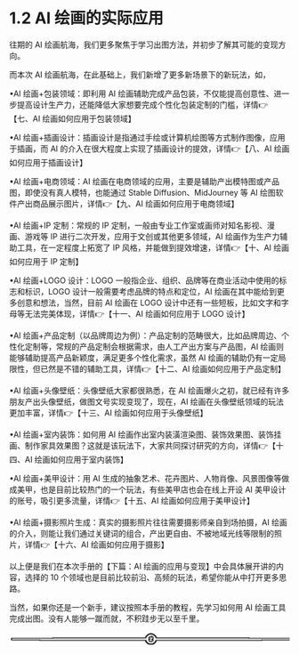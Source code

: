 # 1.2 AI 绘画的实际应用

往期的 AI 绘画航海，我们更多聚焦于学习出图方法，并初步了解其可能的变现方向。

而本次 AI 绘画航海，在此基础上，我们新增了更多新场景下的新玩法，如，

•AI 绘画+包装领域：即利用 AI 绘画辅助完成产品包装，不仅能提高创意性、进一步提高设计生产力，还能降低大家想要完成个性化包装定制的门槛，详情👉【七、AI 绘画如何应用于包装领域】

•AI 绘画+插画设计：插画设计是指通过手绘或计算机绘图等方式制作图像，应用于插画，而 AI 的介入在很大程度上实现了插画设计的提效，详情👉【八、AI 绘画如何应用于插画设计】

•AI 绘画+电商领域：AI 绘画在电商领域的应用，主要是辅助产出模特图或产品图，即使没有真人模特，也能通过 Stable Diffusion、MidJourney 等 AI 绘图软件产出商品展示图片，详情👉【九、AI 绘画如何应用于电商领域】

•AI 绘画+IP 定制：常规的 IP 定制，一般由专业工作室或画师对知名影视、漫画、游戏等 IP 进行二次开发，应用于文创或其他更多领域，AI 绘画作为生产力辅助工具，在一定程度上拓宽了 IP 风格，并能做到提效增速，详情👉【十、AI 绘画如何应用于 IP 定制】

•AI 绘画+LOGO 设计：LOGO 一般指企业、组织、品牌等在商业活动中使用的标志和标识，LOGO 设计一般需要考虑品牌的特点和定位，AI 绘画在其中能给到更多创意和想法，当然，目前 AI 绘画在 LOGO 设计中还有一些短板，比如文字和字母等无法完美体现，详情👉【十一、AI 绘画如何应用于 LOGO 设计】

•AI 绘画+产品定制（以品牌周边为例）：产品定制的范畴很大，比如品牌周边、个性化定制等，常规的产品定制会根据需求，由人工产出方案与产品图，AI 绘画则能够辅助提高产品新颖度，满足更多个性化需求，虽然 AI 绘画的辅助仍有一定局限性，但已然是不错的辅助工具，详情👉【十二、AI 绘画如何应用于产品定制】

•AI 绘画+头像壁纸：头像壁纸大家都很熟悉，在 AI 绘画爆火之初，就已经有许多朋友产出头像壁纸，做图文号实现变现了，现在，AI 绘画在头像壁纸领域的玩法更加丰富，详情👉【十三、AI 绘画如何应用于头像壁纸】

•AI 绘画+室内装饰：如何用 AI 绘画作出室内装潢渲染图、装饰效果图、装饰挂画、制作家具效果图？这就是该玩法下，大家共同探讨研究的方向，详情👉【十四、AI 绘画如何应用于室内装饰】

•AI 绘画+美甲设计：用 AI 生成的抽象艺术、花卉图片、人物肖像、风景图像等做成美甲，也是目前比较热门的一个玩法，有些美甲店也会在线上开设 AI 美甲设计的账号，吸引更多流量，详情👉【十五、AI 绘画如何应用于美甲设计】

•AI 绘画+摄影照片生成：真实的摄影照片往往需要摄影师亲自到场拍摄，AI 绘画的介入，则能让我们通过关键词的组合，产出更自由、不被地域光线等限制的照片，详情👉【十六、AI 绘画如何应用于摄影】

以上便是我们在本次手册的【下篇：AI 绘画的应用与变现】中会具体展开讲的内容，选择的 10 个领域也是目前比较前沿、高频的玩法，希望你能从中打开更多思路。

当然，如果你还是一个新手，建议按照本手册的教程，先学习如何用 AI 绘画工具完成出图。没有人能够一蹴而就，不积跬步无以至千里。

![](img/e12d1c8b9f4ffdf6c4edf913cceed533.png)